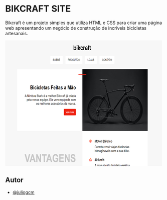 
# BIKCRAFT SITE

Bikcraft é um projeto simples que utiliza HTML e CSS para criar uma página web apresentando um negócio de construção de incríveis bicicletas artesanais.

<img src="imagens/screenshot_01.png" width="500" height="400">


## Autor

- [@juliogcm](https://github.com/juliogcm)

